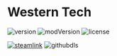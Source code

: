 # Western Tech
![version](https://img.shields.io/badge/RimWorld-1.0-orange.svg) ![modVersion](https://img.shields.io/github/v/release/dninemfive/westerntech?color=brightgreen&label=Mod%20version) ![license](https://img.shields.io/badge/License-MIT-brightgreen.svg)

[![steamlink](https://raster.shields.io/steam/downloads/1832026693.png?color=blue&label=Workshop&logo=steam)](https://steamcommunity.com/sharedfiles/filedetails/?id=1832026693) ![githubdls](https://img.shields.io/github/downloads/dninemfive/westerntech/total?color=blue&label=Github&logo=github)